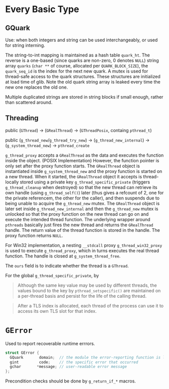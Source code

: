 # Every Basic Type

## GQuark

Use: when both integers and string can be used interchangeably, or used for string interning.

The string-to-int mapping is maintained as a hash table `quark_ht`. The reverse is a one-based (since quarks are non-zero, 0 denotes `NULL`) string array `quarks` (`char **` of course, allocated per `QUARK_BLOCK_SIZE`), the `quark_seq_id`  is the index for the next new quark. A mutex is used for thread-safe access to the quark structures. These structures are initialized at load time of glib. Note the old quark string array is leaked every time the new one replaces the old one.

Multiple duplicated strings are stored in string blocks if small enough, rather than scattered around.

## Threading

public (`GThread`) -> (`GRealThread`) -> (`GThreadPosix`, containg `pthread_t`) 

public (`g_thread_new`/`g_thread_try_new`) -> (`g_thread_new_internal`) -> (`g_system_thread_new`) -> `pthread_create`

`g_thread_proxy` accepts a `GRealThread` as the data and executes the function inside the 
object. (POSIX Implementation) However, the function pointer is only set after the proxy function starts. The `GRealThread` object is instantiated inside `g_system_thread_new` and the proxy function is started on a new thread. When it started, the `GRealThread` object it accepts is thread-locally stored using a private key `g_thread_specific_private` (triggers `g_thread_cleanup` when destroyed) so that the new thread can retrieve its own handle (using `g_thread_self()`) later (thus gives a refcount of 2, one for the private referencem, the other for the caller), and then suspends due to being unable to acquire the `g_thread_new` mutex. The `GRealThread` object is later set inside `g_thread_new_internal` and then the `g_thread_new` mutex is unlocked so that the proxy function on the new thread can go on and execute the intended thread function. The underlying wrapper around `pthreads` basically just fires the new thread and returns the `GRealThread` handle. The return value of the thread function is stored in the handle. The proxy function returns `NULL`.

For Win32 implementation, a nesting `__stdcall` proxy `g_thread_win32_proxy` is used to execute `g_thread_proxy`, which in turns executes the real thread function. The handle is closed at `g_system_thread_free`.

The `ours` field is to indicate whether the thread is a `GThread`.

For the global `g_thread_specific_private`, by 

> Although the same key value may be used by different threads, the values bound to the key by `pthread_setspecific()` are maintained on a per-thread basis and persist for the life of the calling thread.

> After a TLS index is allocated, each thread of the process can use it to access its own TLS slot for that index. 

# `GError`

Used to report recoverable runtime errrors.

```c
struct GError {
  GQuark       domain;  // the module the error-reporting function is located in
  gint         code;    // the specific error that occurred
  gchar       *message; // user-readable error message 
};
```

Precondition checks should be done by `g_return_if_*` macros.

